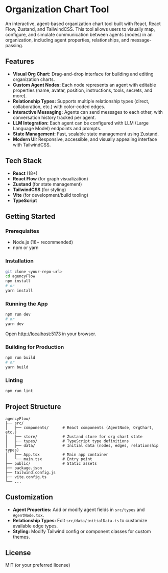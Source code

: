 # Organization Chart Tool

An interactive, agent-based organization chart tool built with React, React Flow, Zustand, and TailwindCSS. This tool allows users to visually map, configure, and simulate communication between agents (nodes) in an organization, including agent properties, relationships, and message-passing.

## Features

- **Visual Org Chart:** Drag-and-drop interface for building and editing organization charts.
- **Custom Agent Nodes:** Each node represents an agent with editable properties (name, avatar, position, instructions, tools, secrets, and more).
- **Relationship Types:** Supports multiple relationship types (direct, collaboration, etc.) with color-coded edges.
- **Interactive Messaging:** Agents can send messages to each other, with conversation history tracked per agent.
- **LLM Integration:** Each agent can be configured with LLM (Large Language Model) endpoints and prompts.
- **State Management:** Fast, scalable state management using Zustand.
- **Modern UI:** Responsive, accessible, and visually appealing interface with TailwindCSS.

## Tech Stack

- **React** (18+)
- **React Flow** (for graph visualization)
- **Zustand** (for state management)
- **TailwindCSS** (for styling)
- **Vite** (for development/build tooling)
- **TypeScript**

## Getting Started

### Prerequisites

- Node.js (18+ recommended)
- npm or yarn

### Installation

```bash
git clone <your-repo-url>
cd agencyFlow
npm install
# or
yarn install
```

### Running the App

```bash
npm run dev
# or
yarn dev
```

Open [http://localhost:5173](http://localhost:5173) in your browser.

### Building for Production

```bash
npm run build
# or
yarn build
```

### Linting

```bash
npm run lint
```

## Project Structure

```
agencyFlow/
├── src/
│   ├── components/      # React components (AgentNode, OrgChart, etc.)
│   ├── store/           # Zustand store for org chart state
│   ├── types/           # TypeScript type definitions
│   ├── data/            # Initial data (nodes, edges, relationship types)
│   ├── App.tsx          # Main app container
│   └── main.tsx         # Entry point
├── public/              # Static assets
├── package.json
├── tailwind.config.js
├── vite.config.ts
└── ...
```

## Customization

- **Agent Properties:** Add or modify agent fields in `src/types` and `AgentNode.tsx`.
- **Relationship Types:** Edit `src/data/initialData.ts` to customize available edge types.
- **Styling:** Modify Tailwind config or component classes for custom themes.

## License

MIT (or your preferred license)
